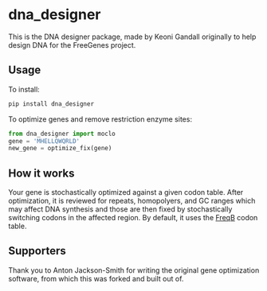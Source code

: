 # dna_designer

This is the DNA designer package, made by Keoni Gandall originally to help design DNA for the FreeGenes project.

## Usage

To install:
```bash
pip install dna_designer
```

To optimize genes and remove restriction enzyme sites:
```python
from dna_designer import moclo
gene = 'MHELLQWQRLD'
new_gene = optimize_fix(gene)
```

## How it works

Your gene is stochastically optimized against a given codon table. After optimization, it is reviewed for repeats, homopolyers, and GC ranges which may affect DNA synthesis and those are then fixed by stochastically switching codons in the affected region. By default, it uses the [FreqB](https://doi.org/10.1371/journal.pone.0007002) codon table.

## Supporters
Thank you to Anton Jackson-Smith for writing the original gene optimization software, from which this was forked and built out of.
